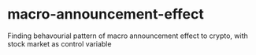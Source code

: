 # macro-announcement-effect
Finding behavourial pattern of macro announcement effect to crypto, with stock market as control variable
